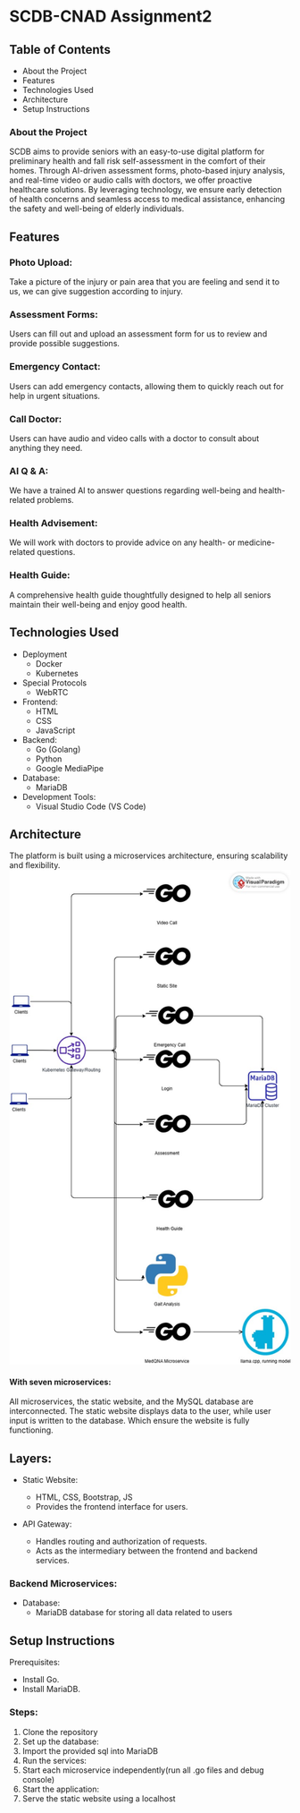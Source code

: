 # SCDB-CNAD Assignment2
## Table of Contents
- About the Project
- Features
- Technologies Used
- Architecture
- Setup Instructions

### About the Project
SCDB aims to provide seniors with an easy-to-use digital platform for preliminary health and fall risk self-assessment in the comfort of their homes. Through AI-driven assessment forms, photo-based injury analysis, and real-time video or audio calls with doctors, we offer proactive healthcare solutions. By leveraging technology, we ensure early detection of health concerns and seamless access to medical assistance, enhancing the safety and well-being of elderly individuals.

## Features
### Photo Upload:
Take a picture of the injury or pain area that you are feeling and send it to us, we can give suggestion according to injury.
### Assessment Forms:
Users can fill out and upload an assessment form for us to review and provide possible suggestions.
### Emergency Contact:
Users can add emergency contacts, allowing them to quickly reach out for help in urgent situations.
### Call Doctor:
Users can have audio and video calls with a doctor to consult about anything they need.
### AI Q & A:
We have a trained AI to answer questions regarding well-being and health-related problems.
### Health Advisement:
We will work with doctors to provide advice on any health- or medicine-related questions.
### Health Guide:
A comprehensive health guide thoughtfully designed to help all seniors maintain their well-being and enjoy good health.

## Technologies Used
- Deployment
  - Docker
  - Kubernetes
- Special Protocols
  - WebRTC
- Frontend:
  - HTML
  - CSS 
  - JavaScript
- Backend:
  - Go (Golang)
  - Python
  - Google MediaPipe
- Database:
  - MariaDB
- Development Tools:
  - Visual Studio Code (VS Code)

## Architecture
The platform is built using a microservices architecture, ensuring scalability and flexibility.
![diagram](diagram.jpg)
#### With seven microservices:
All microservices, the static website, and the MySQL database are interconnected. The static website displays data to the user, while user input is written to the database. Which ensure the website is fully functioning.

## Layers:
- Static Website:
  - HTML, CSS, Bootstrap, JS
  - Provides the frontend interface for users.

- API Gateway:
  - Handles routing and authorization of requests.
  - Acts as the intermediary between the frontend and backend services.

### Backend Microservices: 
- Database:
  - MariaDB database for storing all data related to users

## Setup Instructions
Prerequisites:
- Install Go.
- Install MariaDB.
### Steps:
1. Clone the repository
2. Set up the database:
3. Import the provided sql into MariaDB
4. Run the services:
5. Start each microservice independently(run all .go files and debug console)
6. Start the application:
7. Serve the static website using a localhost 

